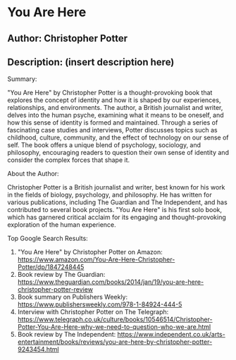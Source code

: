 # You Are Here
## Author: Christopher Potter
## Description: (insert description here)
Summary:

"You Are Here" by Christopher Potter is a thought-provoking book that explores the concept of identity and how it is shaped by our experiences, relationships, and environments. The author, a British journalist and writer, delves into the human psyche, examining what it means to be oneself, and how this sense of identity is formed and maintained. Through a series of fascinating case studies and interviews, Potter discusses topics such as childhood, culture, community, and the effect of technology on our sense of self. The book offers a unique blend of psychology, sociology, and philosophy, encouraging readers to question their own sense of identity and consider the complex forces that shape it.

About the Author:

Christopher Potter is a British journalist and writer, best known for his work in the fields of biology, psychology, and philosophy. He has written for various publications, including The Guardian and The Independent, and has contributed to several book projects. "You Are Here" is his first solo book, which has garnered critical acclaim for its engaging and thought-provoking exploration of the human experience.

Top Google Search Results:

1. "You Are Here" by Christopher Potter on Amazon: https://www.amazon.com/You-Are-Here-Christopher-Potter/dp/1847248445
2. Book review by The Guardian: https://www.theguardian.com/books/2014/jan/19/you-are-here-christopher-potter-review
3. Book summary on Publishers Weekly: https://www.publishersweekly.com/978-1-84924-444-5
4. Interview with Christopher Potter on The Telegraph: https://www.telegraph.co.uk/culture/books/10546514/Christopher-Potter-You-Are-Here-why-we-need-to-question-who-we-are.html
5. Book review by The Independent: https://www.independent.co.uk/arts-entertainment/books/reviews/you-are-here-by-christopher-potter-9243454.html